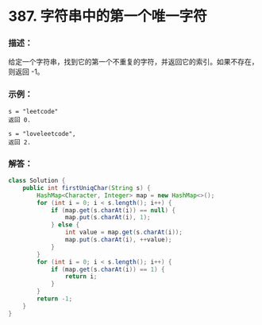 # 387. 字符串中的第一个唯一字符

### 描述：
给定一个字符串，找到它的第一个不重复的字符，并返回它的索引。如果不存在，则返回 -1。
### 示例：
```
s = "leetcode"
返回 0.

s = "loveleetcode",
返回 2.
```
### 解答：
```java
class Solution {
    public int firstUniqChar(String s) {
        HashMap<Character, Integer> map = new HashMap<>();
        for (int i = 0; i < s.length(); i++) {
            if (map.get(s.charAt(i)) == null) {
                map.put(s.charAt(i), 1);
            } else {
                int value = map.get(s.charAt(i));
                map.put(s.charAt(i), ++value);
            }
        }
        for (int i = 0; i < s.length(); i++) {
            if (map.get(s.charAt(i)) == 1) {
                return i;
            }
        }
        return -1;
    }
}
```